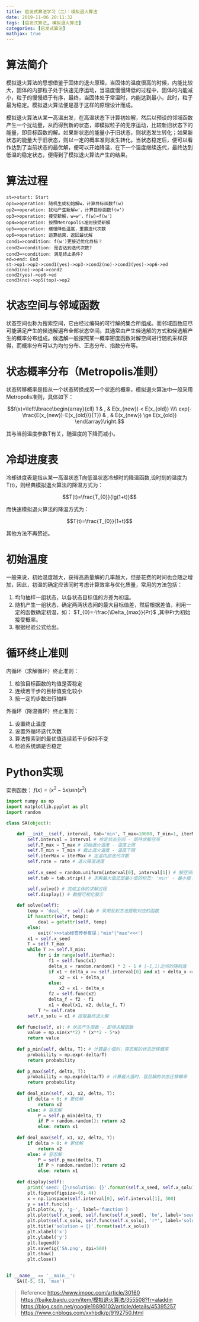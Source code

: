 ```yaml
---
title: 启发式算法学习（二）：模拟退火算法
date: 2019-11-06 20:11:32
tags: [启发式算法, 模拟退火算法]
categories: [启发式算法]
mathjax: true
---
```


# 算法简介

模拟退火算法的思想借鉴于固体的退火原理，当固体的温度很高的时候，内能比较大，固体的内部粒子处于快速无序运动，当温度慢慢降低的过程中，固体的内能减小，粒子的慢慢趋于有序，最终，当固体处于常温时，内能达到最小，此时，粒子最为稳定。模拟退火算法便是基于这样的原理设计而成。

模拟退火算法从某一高温出发，在高温状态下计算初始解，然后以预设的邻域函数产生一个扰动量，从而得到新的状态，即模拟粒子的无序运动，比较新旧状态下的能量，即目标函数的解。如果新状态的能量小于旧状态，则状态发生转化；如果新状态的能量大于旧状态，则以一定的概率准则发生转化。当状态稳定后，便可以看作达到了当前状态的最优解，便可以开始降温，在下一个温度继续迭代，最终达到低温的稳定状态，便得到了模拟退火算法产生的结果。

# 算法过程

```flow
st=>start: Start
op1=>operation: 随机生成初始解w，计算目标函数f(w)
op2=>operation: 扰动产生新解w'，计算目标函数f(w')
op3=>operation: 接受新解，w=w'，f(w)=f(w')
op4=>operation: 按照Metropolis准则接受新解
op5=>operation: 缓慢降低温度，重置迭代次数
op6=>operation: 运算结束，返回最优解
cond1=>condition: f(w')更接近优化目标？
cond2=>condition: 是否达到迭代次数?
cond3=>condition: 满足终止条件?
ed=>end: End
st->op1->op2->cond1(yes)->op3->cond2(no)->cond3(yes)->op6->ed
cond1(no)->op4->cond2
cond2(yes)->op6->ed
cond3(no)->op5(top)->op2
```

# 状态空间与邻域函数

状态空间也称为搜索空间，它由经过编码的可行解的集合所组成。而邻域函数应尽可能满足产生的候选解遍布全部状态空间。其通常由产生候选解的方式和候选解产生的概率分布组成。候选解一般按照某一概率密度函数对解空间进行随机采样获得，而概率分布可以为均匀分布、正态分布、指数分布等。

# 状态概率分布（Metropolis准则）

状态转移概率是指从一个状态转换成另一个状态的概率，模拟退火算法中一般采用Metropolis准则，具体如下：

$$f(x)=\left\lbrace\begin{array}{cll}
1 & , & E(x_{new}) < E(x_{old}) \\\\ 
exp(-\frac{E(x_{new})-E(x_{old})}{T}) & , & E(x_{new}) \ge E(x_{old})
\end{array}\right.$$

其与当前温度参数T有关，随温度的下降而减小。

# 冷却进度表

冷却进度表是指从某一高温状态T向低温状态冷却时的降温函数,设时刻的温度为T(t)，则经典模拟退火算法的降温方式为：

$$T(t)=\frac{T_{0}}{lg(1+t)}$$

而快速模拟退火算法的降温方式为：

$$T(t)=\frac{T_{0}}{1+t}$$

其他方法不再赘述。

# 初始温度

一般来说，初始温度越大，获得高质量解的几率越大，但是花费的时间也会随之增加，因此，初温的确定应该同时考虑计算效率与优化质量，常用的方法包括：

1. 均匀抽样一组状态，以各状态目标值的方差为初温。
2. 随机产生一组状态，确定两两状态间的最大目标值差，然后根据差值，利用一定的函数确定初温，如： $T_{0}=-\frac{\Delta_{max}}{Pr}$ ,其中Pr为初始接受概率。
3. 根据经验公式给出。

# 循环终止准则

内循环（求解循环）终止准则：

1. 检验目标函数的均值是否稳定
2. 连续若干步的目标值变化较小
3. 按一定的步数进行抽样

外循环（降温循环）终止准则：

1. 设置终止温度
2. 设置外循环迭代次数
3. 算法搜索到的最优值连续若干步保持不变
4. 检验系统熵是否稳定

# Python实现

实例函数： $f(x)=(x^{2}-5x)sin(x^2)$ 

```python
import numpy as np
import matplotlib.pyplot as plt
import random

class SA(object):

    def __init__(self, interval, tab='min', T_max=10000, T_min=1, iterMax=1000, rate=0.95):
        self.interval = interval # 给定状态空间 - 即待求解空间
        self.T_max = T_max # 初始退火温度 - 温度上限
        self.T_min = T_min # 截止退火温度 - 温度下限
        self.iterMax = iterMax # 定温内部迭代次数
        self.rate = rate # 退火降温速度
        
        self.x_seed = random.uniform(interval[0], interval[1]) # 解空间内的种子
        self.tab = tab.strip() # 求解最大值还是最小值的标签: 'min' - 最小值；'max' - 最大值

        self.solve() # 完成主体的求解过程
        self.display() # 数据可视化展示
        
    def solve(self):
        temp = 'deal_' + self.tab # 采用反射方法提取对应的函数
        if hasattr(self, temp):
            deal = getattr(self, temp)
        else:
            exit('>>>tab标签传参有误："min"|"max"<<<')  
        x1 = self.x_seed
        T = self.T_max
        while T >= self.T_min:
            for i in range(self.iterMax):
                f1 = self.func(x1)
                delta_x = random.random() * 2 - 1 # [-1,1)之间的随机值
                if x1 + delta_x >= self.interval[0] and x1 + delta_x <= self.interval[1]:   # 将随机解束缚在给定状态空间内
                    x2 = x1 + delta_x
                else:
                    x2 = x1 - delta_x
                f2 = self.func(x2)
                delta_f = f2 - f1
                x1 = deal(x1, x2, delta_f, T)
            T *= self.rate
        self.x_solu = x1 # 提取最终退火解       
        
    def func(self, x): # 状态产生函数 - 即待求解函数
        value = np.sin(x**2) * (x**2 - 5*x)
        return value
        
    def p_min(self, delta, T): # 计算最小值时，容忍解的状态迁移概率
        probability = np.exp(-delta/T)
        return probability
        
    def p_max(self, delta, T):
        probability = np.exp(delta/T) # 计算最大值时，容忍解的状态迁移概率
        return probability
        
    def deal_min(self, x1, x2, delta, T):
        if delta < 0: # 更优解
            return x2
        else: # 容忍解
            P = self.p_min(delta, T)
            if P > random.random(): return x2
            else: return x1
            
    def deal_max(self, x1, x2, delta, T):
        if delta > 0: # 更优解
            return x2
        else: # 容忍解
            P = self.p_max(delta, T)
            if P > random.random(): return x2
            else: return x1
        
    def display(self):
        print('seed: {}\nsolution: {}'.format(self.x_seed, self.x_solu))
        plt.figure(figsize=(6, 4))
        x = np.linspace(self.interval[0], self.interval[1], 300)
        y = self.func(x)
        plt.plot(x, y, 'g-', label='function')
        plt.plot(self.x_seed, self.func(self.x_seed), 'bo', label='seed')
        plt.plot(self.x_solu, self.func(self.x_solu), 'r*', label='solution')
        plt.title('solution = {}'.format(self.x_solu))
        plt.xlabel('x')
        plt.ylabel('y')
        plt.legend()
        plt.savefig('SA.png', dpi=500)
        plt.show()
        plt.close()

        
if __name__ == '__main__':
    SA([-5, 5], 'max')
```



> Reference
> https://www.imooc.com/article/30160
> https://baike.baidu.com/item/模拟退火算法/355508?fr=aladdin
> https://blog.csdn.net/google19890102/article/details/45395257
> https://www.cnblogs.com/xxhbdk/p/9192750.html